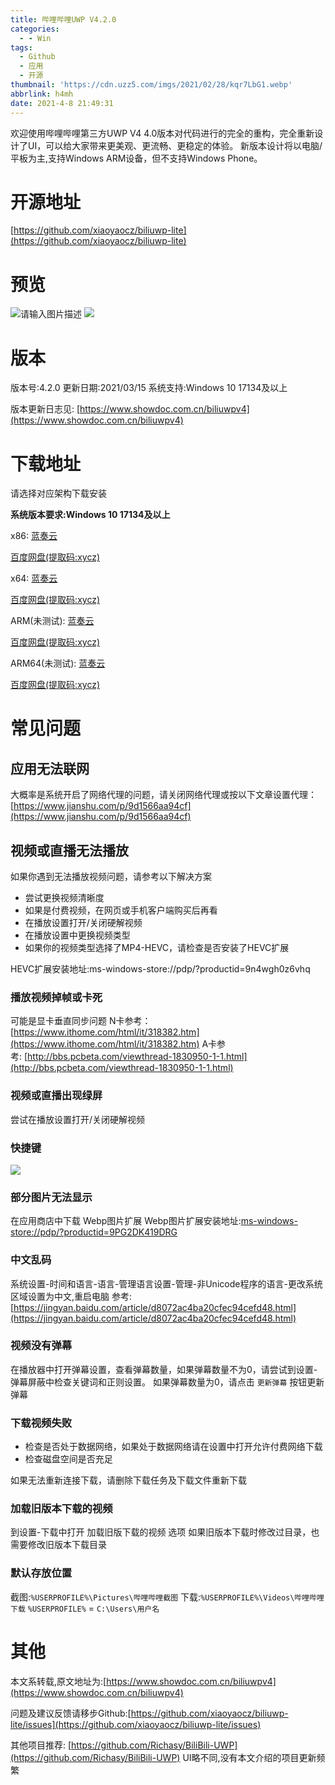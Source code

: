 ```yaml
---
title: 哔哩哔哩UWP V4.2.0
categories:
  - - Win
tags:
  - Github
  - 应用
  - 开源
thumbnail: 'https://cdn.uzz5.com/imgs/2021/02/28/kqr7LbG1.webp'
abbrlink: h4mh
date: 2021-4-8 21:49:31
---
```



欢迎使用哔哩哔哩第三方UWP V4 4.0版本对代码进行的完全的重构，完全重新设计了UI，可以给大家带来更美观、更流畅、更稳定的体验。 新版本设计将以电脑/平板为主,支持Windows ARM设备，但不支持Windows Phone。

# 开源地址

[https://github.com/xiaoyaocz/biliuwp-lite](https://github.com/xiaoyaocz/biliuwp-lite)

# 预览

![请输入图片描述](https://cdn.uzz5.com/imgs/2021/02/28/IiGbRTL1.webp "请输入图片描述") ![](https://cdn.uzz5.com/imgs/2021/02/28/1TzNMj0Z.webp)

# 版本

版本号:4.2.0
更新日期:2021/03/15
系统支持:Windows 10 17134及以上

版本更新日志见: [https://www.showdoc.com.cn/biliuwpv4](https://www.showdoc.com.cn/biliuwpv4)

# 下载地址

请选择对应架构下载安装 

**系统版本要求:Windows 10 17134及以上** 

x86: [蓝奏云](https://xiaoyaocz.lanzous.com/iUJ4vmyos0d) 

[百度网盘(提取码:xycz)](https://pan.baidu.com/s/1nlnhe8xtGmV0kz-iNjH9HA) 

x64: [蓝奏云](https://xiaoyaocz.lanzous.com/i0qMVmyor6d) 

[百度网盘(提取码:xycz)](https://pan.baidu.com/s/1nlnhe8xtGmV0kz-iNjH9HA) 

ARM(未测试): [蓝奏云](https://xiaoyaocz.lanzous.com/iFRjzmyosfi) 

[百度网盘(提取码:xycz)](https://pan.baidu.com/s/1nlnhe8xtGmV0kz-iNjH9HA) 

ARM64(未测试): [蓝奏云](https://xiaoyaocz.lanzous.com/icscRmyoqfg) 

[百度网盘(提取码:xycz)](https://pan.baidu.com/s/1nlnhe8xtGmV0kz-iNjH9HA)

# 常见问题

## 应用无法联网

大概率是系统开启了网络代理的问题，请关闭网络代理或按以下文章设置代理： [https://www.jianshu.com/p/9d1566aa94cf](https://www.jianshu.com/p/9d1566aa94cf)

## 视频或直播无法播放

如果你遇到无法播放视频问题，请参考以下解决方案

*   尝试更换视频清晰度
*   如果是付费视频，在网页或手机客户端购买后再看
*   在播放设置打开/关闭硬解视频
*   在播放设置中更换视频类型
*   如果你的视频类型选择了MP4-HEVC，请检查是否安装了HEVC扩展

HEVC扩展安装地址:ms-windows-store://pdp/?productid=9n4wgh0z6vhq

### 播放视频掉帧或卡死

可能是显卡垂直同步问题 N卡参考：[https://www.ithome.com/html/it/318382.htm](https://www.ithome.com/html/it/318382.htm) A卡参考: [http://bbs.pcbeta.com/viewthread-1830950-1-1.html](http://bbs.pcbeta.com/viewthread-1830950-1-1.html)

### 视频或直播出现绿屏

尝试在播放设置打开/关闭硬解视频

### 快捷键

![](https://cdn.uzz5.com/imgs/2021/04/05/EtMQFuWo.webp)

### 部分图片无法显示

在应用商店中下载 Webp图片扩展 Webp图片扩展安装地址:[ms-windows-store://pdp/?productid=9PG2DK419DRG](https://www.showdoc.com.cn/biliuwpv4)

### 中文乱码

系统设置-时间和语言-语言-管理语言设置-管理-非Unicode程序的语言-更改系统区域设置为中文,重启电脑 参考:[https://jingyan.baidu.com/article/d8072ac4ba20cfec94cefd48.html](https://jingyan.baidu.com/article/d8072ac4ba20cfec94cefd48.html)

### 视频没有弹幕

在播放器中打开弹幕设置，查看弹幕数量，如果弹幕数量不为0，请尝试到设置-弹幕屏蔽中检查关键词和正则设置。 如果弹幕数量为0，请点击 `更新弹幕` 按钮更新弹幕

### 下载视频失败

*   检查是否处于数据网络，如果处于数据网络请在设置中打开允许付费网络下载
*   检查磁盘空间是否充足

如果无法重新连接下载，请删除下载任务及下载文件重新下载

### 加载旧版本下载的视频

到设置-下载中打开 加载旧版下载的视频 选项 如果旧版本下载时修改过目录，也需要修改旧版本下载目录

### 默认存放位置

截图:`%USERPROFILE%\Pictures\哔哩哔哩截图` 下载:`%USERPROFILE%\Videos\哔哩哔哩下载` `%USERPROFILE%` = `C:\Users\用户名`

# 其他

本文系转载,原文地址为:[https://www.showdoc.com.cn/biliuwpv4](https://www.showdoc.com.cn/biliuwpv4) 

问题及建议反馈请移步Github:[https://github.com/xiaoyaocz/biliuwp-lite/issues](https://github.com/xiaoyaocz/biliuwp-lite/issues) 

其他项目推荐: [https://github.com/Richasy/BiliBili-UWP](https://github.com/Richasy/BiliBili-UWP) UI略不同,没有本文介绍的项目更新频繁